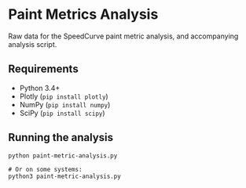 # Paint Metrics Analysis

Raw data for the SpeedCurve paint metric analysis, and accompanying analysis script.

## Requirements

 * Python 3.4+
 * Plotly (`pip install plotly`)
 * NumPy (`pip install numpy`)
 * SciPy (`pip install scipy`)

## Running the analysis

```
python paint-metric-analysis.py

# Or on some systems:
python3 paint-metric-analysis.py
```
